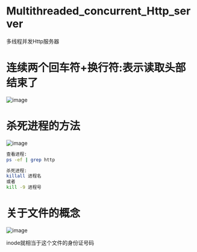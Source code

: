 # Multithreaded_concurrent_Http_server
 多线程并发Http服务器
# 连续两个回车符+换行符:表示读取头部结束了
![image](https://github.com/1AoB/Multithreaded_concurrent_Http_server/assets/78208268/07d2124e-7e4b-4656-bdee-15b69c788f0c)
# 杀死进程的方法
![image](https://github.com/1AoB/Multithreaded_concurrent_Http_server/assets/78208268/a13992fa-5d11-4f18-8e9b-a318083a2f7c)
```bash
查看进程:
ps -ef | grep http

杀死进程:
killall 进程名
或者
kill -9 进程号
```

# 关于文件的概念
![image](https://github.com/1AoB/Multithreaded_concurrent_Http_server/assets/78208268/c8ae6798-e316-4125-bce4-d2b2c7b5324d)

inode就相当于这个文件的身份证号码

